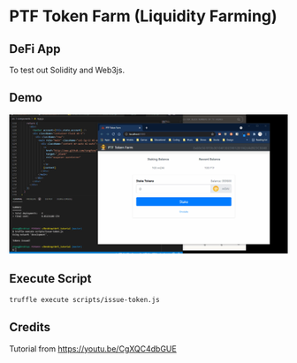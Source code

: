 # PTF Token Farm (Liquidity Farming)

## DeFi App  

To test out Solidity and Web3js.  

## Demo  

![demo](./demo.gif)

## Execute Script  

```bash
truffle execute scripts/issue-token.js
```

## Credits  

Tutorial from https://youtu.be/CgXQC4dbGUE